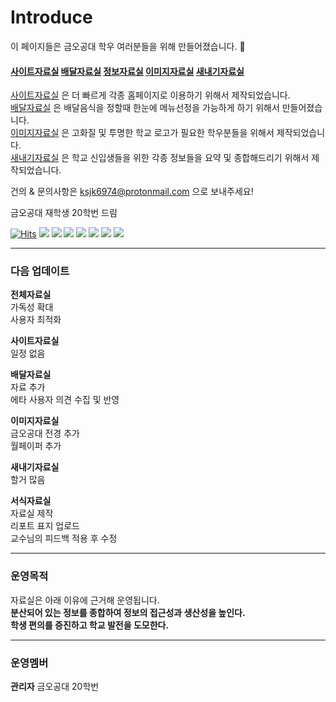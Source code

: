 # Introduce
이 페이지들은 금오공대 학우 여러분들을 위해 만들어졌습니다. 🌻

#### [사이트자료실](https://github.com/Htmla69/Kumoh_In7/blob/main/Site.md) [배달자료실](https://github.com/Htmla69/Kumoh_In7/blob/main/Food.md#%EA%B8%88%EC%98%A4%EA%B3%B5%EB%8C%80-%EB%B0%B0%EB%8B%AC%EC%9E%90%EB%A3%8C%EC%8B%A4) [정보자료실](https://github.com/Htmla69/Kumoh_In7/blob/main/Information.md#%EA%B8%88%EC%98%A4%EA%B3%B5%EA%B3%BC%EB%8C%80%ED%95%99%EA%B5%90-%EC%A0%95%EB%B3%B4-%EC%9E%90%EB%A3%8C%EC%8B%A4) [이미지자료실](https://github.com/Htmla69/Kumoh_In7/blob/main/Image.md) [새내기자료실](https://github.com/Htmla69/Kumoh_In7/blob/main/Beginner.md)

[사이트자료실](https://github.com/Htmla69/Kumoh_In7/blob/main/Site.md) 은 더 빠르게 각종 홈페이지로 이용하기 위해서 제작되었습니다.  
[배달자료실](https://github.com/Htmla69/Kumoh_In7/blob/main/Food.md#%EA%B8%88%EC%98%A4%EA%B3%B5%EB%8C%80-%EB%B0%B0%EB%8B%AC%EC%9E%90%EB%A3%8C%EC%8B%A4) 은 배달음식을 정할때 한눈에 메뉴선정을 가능하게 하기 위해서 만들어졌습니다.  
[이미지자료실](https://github.com/Htmla69/Kumoh_In7/blob/main/Image.md) 은 고화질 및 투명한 학교 로고가 필요한 학우분들을 위해서 제작되었습니다.  
[새내기자료실](https://github.com/Htmla69/Kumoh_In7/blob/main/Beginner.md) 은 학교 신입생들을 위한 각종 정보들을 요약 및 종합해드리기 위해서 제작되었습니다.

건의 & 문의사항은 ksjk6974@protonmail.com 으로 보내주세요!

금오공대 재학생 20학번 드림

[![Hits](https://hits.seeyoufarm.com/api/count/incr/badge.svg?url=https%3A%2F%2Fgithub.com%2FHtmla69%2FKumoh_In7%2Fblob%2Fmain%2FReadme.md&count_bg=%23FF1D1D&title_bg=%23000000&icon=github.svg&icon_color=%23E7E7E7&title=%EC%9D%B4%EC%9A%A9%EC%9E%90%EC%88%98&edge_flat=true)](https://hits.seeyoufarm.com)
<img src="https://img.shields.io/badge/Vivaldi-EF3939?style=flat-square&logo=Vivaldi&logoColor=white"/>
<img src="https://img.shields.io/badge/Opera-FF1B2D?style=flat-square&logo=Opera&logoColor=white"/>
<img src="https://img.shields.io/badge/Firefox-FF7139?style=flat-square&logo=FirefoxBrowser&logoColor=white"/>
<img src="https://img.shields.io/badge/Edge-0078D7?style=flat-square&logo=MicrosoftEdge&logoColor=white"/>
<img src="https://img.shields.io/badge/Chrome-4285F4?style=flat-square&logo=GoogleChrome&logoColor=white"/>
<img src="https://img.shields.io/badge/Tor-7D4698?style=flat-square&logo=Torbrowser&logoColor=white"/>
<img src="https://img.shields.io/badge/Safari-000000?style=flat-square&logo=Safari&logoColor=white"/>

---
### 다음 업데이트
**전체자료실**  
가독성 확대  
사용자 최적화  

**사이트자료실**  
일정 없음  

**배달자료실**   
자료 추가  
에타 사용자 의견 수집 및 반영  

**이미지자료실**  
금오공대 전경 추가  
월페이퍼 추가  

**새내기자료실**  
할거 많음  

**서식자료실**  
자료실 제작  
리포트 표지 업로드  
교수님의 피드백 적용 후 수정  

---
### 운영목적
자료실은 아래 이유에 근거해 운영됩니다.  
**분산되어 있는 정보를 종합하여 정보의 접근성과 생산성을 높인다.**  
**학생 편의를 증진하고 학교 발전을 도모한다.**

---
### 운영멤버
**관리자** 금오공대 20학번
